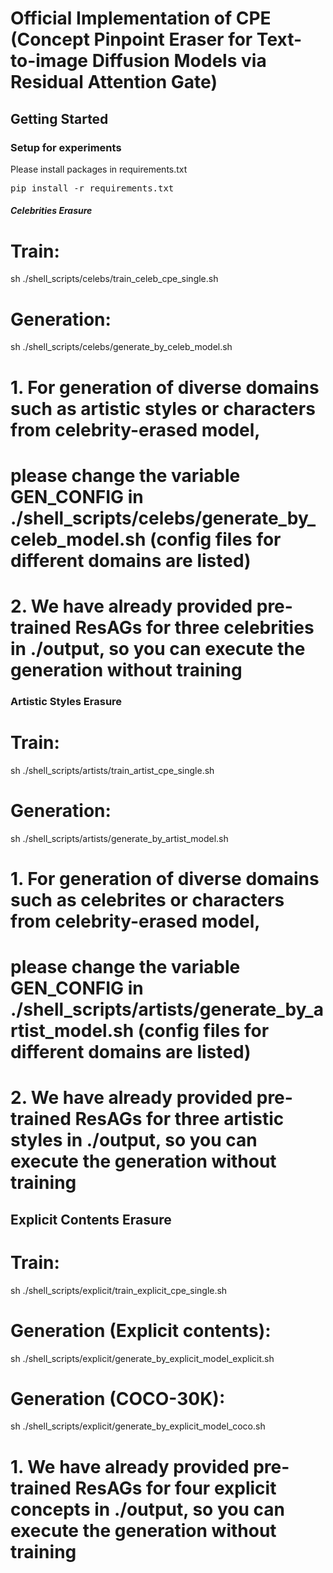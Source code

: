 # Official Implementation of CPE (Concept Pinpoint Eraser for Text-to-image Diffusion Models via Residual Attention Gate)


## Getting Started
### Setup for experiments
Please install packages in requirements.txt
<pre>
pip install -r requirements.txt
</pre>

##### Celebrities Erasure #####
# Train:
sh ./shell_scripts/celebs/train_celeb_cpe_single.sh

# Generation:
sh ./shell_scripts/celebs/generate_by_celeb_model.sh

# 1. For generation of diverse domains such as artistic styles or characters from celebrity-erased model, 
#    please change the variable GEN_CONFIG in ./shell_scripts/celebs/generate_by_celeb_model.sh (config files for different domains are listed)
# 2. We have already provided pre-trained ResAGs for three celebrities in ./output, so you can execute the generation without training




### Artistic Styles Erasure ###
# Train:
sh ./shell_scripts/artists/train_artist_cpe_single.sh

# Generation:
sh ./shell_scripts/artists/generate_by_artist_model.sh

# 1. For generation of diverse domains such as celebrites or characters from celebrity-erased model, 
#    please change the variable GEN_CONFIG in ./shell_scripts/artists/generate_by_artist_model.sh (config files for different domains are listed)
# 2. We have already provided pre-trained ResAGs for three artistic styles in ./output, so you can execute the generation without training





## Explicit Contents Erasure ##
# Train:
sh ./shell_scripts/explicit/train_explicit_cpe_single.sh

# Generation (Explicit contents):
sh ./shell_scripts/explicit/generate_by_explicit_model_explicit.sh

# Generation (COCO-30K):
sh ./shell_scripts/explicit/generate_by_explicit_model_coco.sh

# 1. We have already provided pre-trained ResAGs for four explicit concepts in ./output, so you can execute the generation without training
